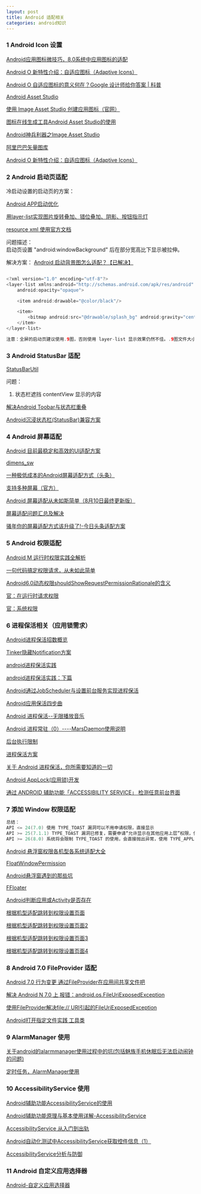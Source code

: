 ```yaml
---
layout: post
title: Android 适配相关
categories: android知识
---
```


### 1 Android Icon 设置 ###

[Android应用图标微技巧，8.0系统中应用图标的适配](https://blog.csdn.net/guolin_blog/article/details/79417483)  
  
[Android O 新特性介绍：自适应图标（Adaptive Icons）](https://sspai.com/post/38431)  
  
[Android O 自适应图标的意义何在？Google 设计师给你答案 | 科普](https://sspai.com/post/40230)  
  
[Android Asset Studio](https://romannurik.github.io/AndroidAssetStudio/index.html)  
  
[使用 Image Asset Studio 创建应用图标（官网）](https://developer.android.com/studio/write/image-asset-studio?hl=zh-cn)  

[图标在线生成工具Android Asset Studio的使用](http://www.jcodecraeer.com/plus/view.php?aid=7823)  

[Android神兵利器之Image Asset Studio](https://www.jianshu.com/p/e335581a6a23)  

[阿里巴巴矢量图库](http://www.iconfont.cn/)  

[Android O 新特性介绍：自适应图标（Adaptive Icons）](https://sspai.com/post/38431)  

### 2 Android 启动页适配 ###

冷启动设置的启动页的方案：

[Android APP启动优化](http://wuxiaolong.me/2017/03/13/appStart/)  

[用layer-list实现图片旋转叠加、错位叠加、阴影、按钮指示灯](http://www.cnblogs.com/tianzhijiexian/p/3889770.html)  

[resource xml 使用官方文档](https://developer.android.com/guide/topics/resources/drawable-resource#Scale)  

问题描述：  
启动页设置 "android:windowBackground" 后在部分宽高比下显示被拉伸。

解决方案：
[Android 启动背景图怎么适配？【已解决】](https://github.com/android-cn/android-discuss/issues/715)  

```java

<?xml version="1.0" encoding="utf-8"?>
<layer-list xmlns:android="http://schemas.android.com/apk/res/android"
    android:opacity="opaque">

    <item android:drawable="@color/black"/>

    <item>
        <bitmap android:src="@drawable/splash_bg" android:gravity="center"/>
    </item>
</layer-list>

注意：全屏的启动页建议使用.9图，否则使用 layer-list 显示效果仍然不佳。.9图文件大小过大，微信启动不设置 windowBackground ，通过设置 SplashActivity 的 ImageView scaletype 为 centerCrop 来适配

```

### 3 Android StatusBar 适配 ###

[StatusBarUtil](https://github.com/ADeveloperH/StatusBarUtil)  


问题：  
1. 状态栏遮挡 contentView 显示的内容

[解决Android Toobar与状态栏重叠](https://blog.csdn.net/zifeiyu12345/article/details/79000164)  

[Android沉浸状态栏(StatusBar)兼容方案](https://www.jianshu.com/p/648176c8b67e)  


### 4 Android 屏幕适配 ###

[Android 目前最稳定和高效的UI适配方案](https://www.jianshu.com/p/a4b8e4c5d9b0)  

[dimens_sw](https://github.com/ladingwu/dimens_sw)  

[一种极低成本的Android屏幕适配方式（头条）](https://mp.weixin.qq.com/s?__biz=MzI1MzYzMjE0MQ==&mid=2247484502&idx=2&sn=a60ea223de4171dd2022bc2c71e09351&scene=21#wechat_redirect)  

[支持多种屏幕（官方）](https://developer.android.com/guide/practices/screens_support)  

[Android 屏幕适配从未如斯简单（8月10日最终更新版）](https://juejin.im/post/5b6250bee51d451918537021)  

[屏幕适配问题汇总及解决 ](https://github.com/Blankj/AndroidUtilCode/issues/597)  

[骚年你的屏幕适配方式该升级了!-今日头条适配方案](https://juejin.im/post/5b7a29736fb9a019d53e7ee2)  


### 5 Android 权限适配 ###

[Android M 运行时权限实践全解析](https://www.jianshu.com/p/33a31c967d5e)  

[一句代码搞定权限请求，从未如此简单](https://www.jianshu.com/p/c69ff8a445ed)  

[Android6.0动态权限shouldShowRequestPermissionRationale的含义](https://blog.csdn.net/wangpf2011/article/details/80589648)  

[官：在运行时请求权限](https://developer.android.com/training/permissions/requesting?hl=zh-cn)  

[官：系统权限](https://developer.android.com/guide/topics/security/permissions?hl=zh-cn#normal-dangerous)  

### 6 进程保活相关（应用锁需求） ###

[Android进程保活招数概览](https://www.jianshu.com/p/c1a9e3e86666)  

[Tinker隐藏Notification方案](https://github.com/Tencent/tinker/blob/master/tinker-android/tinker-android-lib/src/main/java/com/tencent/tinker/lib/service/TinkerPatchService.java)  

[android进程保活实践](https://www.jianshu.com/p/53c4d8303e19)  

[android进程保活实践：下篇](https://www.jianshu.com/p/7cdae4f7763a)  

[Android通过JobScheduler与设置前台服务实现进程保活](https://www.jianshu.com/p/f9322c15579a)  

[Android应用保活四步曲](https://blog.csdn.net/joye123/article/details/79644567)  

[Android 进程保活--无限播放音乐](https://blog.csdn.net/u013933720/article/details/78277772)  

[Android 进程常驻（0）----MarsDaemon使用说明](https://blog.csdn.net/marswin89/article/details/50917098)  

[后台执行限制](https://developer.android.google.cn/about/versions/oreo/background#broadcasts)  

[进程保活方案](https://www.jianshu.com/p/845373586ac1)  

[关于 Android 进程保活，你所需要知道的一切](https://www.jianshu.com/p/63aafe3c12af)  


[Android AppLock(应用锁)开发](https://www.jianshu.com/p/dff749ae2339)  

[通过 ANDROID 辅助功能「ACCESSIBILITY SERVICE」 检测任意前台界面](http://effmx.com/articles/tong-guo-android-fu-zhu-gong-neng-accessibility-service-jian-ce-ren-yi-qian-tai-jie-mian/)  

### 7 添加 Window 权限适配 ###

```java
总结：
API <= 24(7.0) 使用 TYPE_TOAST 漏洞可以不用申请权限，直接显示
API >= 25(7.1.1) TYPE_TOAST 漏洞已修复，需要申请“允许显示在其他应用上层”权限，使用 TYPE_SYSTEM_ALERT
API >= 26(8.0) 系统将会限制 TYPE_TOAST 的使用，会直接抛出异常，使用 TYPE_APPLICATION_OVERLAY

```

[Android 悬浮窗权限各机型各系统适配大全](https://blog.csdn.net/self_study/article/details/52859790)  

[FloatWindowPermission](https://github.com/zhaozepeng/FloatWindowPermission)  

[Android悬浮窗遇到的那些坑](https://www.jianshu.com/p/2229d4a12269)  

[FFloater](https://github.com/ChristianFF/FFloater)  

[Android判断应用或Activity是否存在](https://blog.csdn.net/u013205165/article/details/53607939)  

[根据机型适配跳转到权限设置页面](https://stackoverflow.com/questions/44383983/how-to-programmatically-enable-auto-start-and-floating-window-permissions-how-t)  

[根据机型适配跳转到权限设置页面2](https://stackoverflow.com/questions/48945300/how-to-open-window-of-autostart-application-for-all-devices)  

[根据机型适配跳转到权限设置页面3](https://stackoverflow.com/questions/36035284/how-to-enable-auto-start-for-an-app-in-xiaomi-programmatically)  

[根据机型适配跳转到权限设置页面4](https://www.ctolib.com/article/comments/26861)  


### 8 Android 7.0 FileProvider 适配 ###

[Android 7.0 行为变更 通过FileProvider在应用间共享文件吧](https://mp.weixin.qq.com/s/0BFFoyJdrzkfk6k66tHtyA)  

[解决 Android N 7.0 上 报错：android.os.FileUriExposedException](https://blog.csdn.net/yy1300326388/article/details/52787853)  

[使用FileProvider解决file:// URI引起的FileUriExposedException](http://gelitenight.github.io/android/2017/01/29/solve-FileUriExposedException-caused-by-file-uri-with-FileProvider.html)  

[Android打开指定文件实践 工具类](https://juejin.im/post/5a39e330518825258b742867)  

### 9 AlarmManager 使用 ###

[关于android的alarmmanager使用过程中的坑(包括魅族手机休眠后无法启动闹钟的问题)](https://www.jianshu.com/p/6be84993d2f7)  

[定时任务，AlarmManager使用](https://www.cnblogs.com/ProtectedDream/p/6351447.html)  


### 10 AccessibilityService 使用 ###

[Android辅助功能AccessibilityService的使用](https://blog.csdn.net/u011965040/article/details/53257005)  

[Android辅助功能原理与基本使用详解-AccessibilityService](https://www.cnblogs.com/popfisher/p/7455754.html)  

[AccessibilityService 从入门到出轨](https://juejin.im/post/584bd285a22b9d0058d7713e)  

[Android自动化测试中AccessibilityService获取控件信息（1）](https://blog.csdn.net/itfootball/article/details/21953763)  

[AccessibilityService分析与防御](https://lizhaoxuan.github.io/2018/01/27/AccessibilityService%E5%88%86%E6%9E%90%E4%B8%8E%E9%98%B2%E5%BE%A1/)  


### 11 Android 自定义应用选择器 ###

[Android-自定义应用选择器](https://www.jianshu.com/p/3f65576f89b7)  
